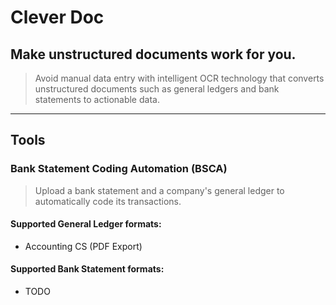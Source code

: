 # Clever Doc

## Make unstructured documents work for you.

> Avoid manual data entry with intelligent OCR technology that converts unstructured documents such as general ledgers and bank statements to actionable data.

---

## Tools

### Bank Statement Coding Automation (BSCA)

> Upload a bank statement and a company's general ledger to automatically code its transactions.

#### Supported General Ledger formats:

- Accounting CS (PDF Export)

#### Supported Bank Statement formats:

- TODO
